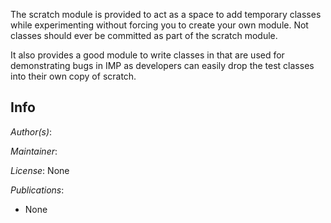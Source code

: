 The scratch module is provided to act as a space to add temporary
classes while experimenting without forcing you to create your own
module. Not classes should ever be committed as part of the scratch
module.

It also provides a good module to write classes in that are used for
demonstrating bugs in IMP as developers can easily drop the test
classes into their own copy of scratch.

## Info

_Author(s)_:

_Maintainer_:

_License_: None

_Publications_:
- None
